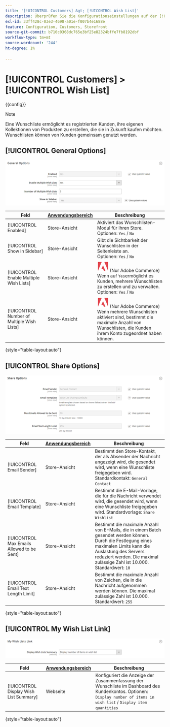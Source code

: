 ```yaml
---
title: '[!UICONTROL Customers] &gt; [!UICONTROL Wish List]'
description: Überprüfen Sie die Konfigurationseinstellungen auf der [!UICONTROL Customers] &gt; [!UICONTROL Wish List] Seite des Commerce-Administrators.
exl-id: 33ff428c-03e3-4698-a01e-f007b4e1688e
feature: Configuration, Customers, Storefront
source-git-commit: b710c0368dc765e3bf25e82324bffe7fb8192dbf
workflow-type: tm+mt
source-wordcount: '244'
ht-degree: 1%

---
```


# [!UICONTROL Customers] > [!UICONTROL Wish List]

{{config}}

>[!NOTE]
>
>Eine Wunschliste ermöglicht es registrierten Kunden, ihre eigenen Kollektionen von Produkten zu erstellen, die sie in Zukunft kaufen möchten. Wunschlisten können von Kunden gemeinsam genutzt werden.

## [!UICONTROL General Options]

![Allgemeine Optionen](./assets/wishlist-general-options.png)<!-- zoom -->

<!--[General Options](https://docs.magento.com/user-guide/marketing/wishlist-configuration.html) -->

| Feld | [Anwendungsbereich](../../getting-started/websites-stores-views.md#scope-settings) | Beschreibung |
|--- |--- |--- |
| [!UICONTROL Enabled] | Store-Ansicht | Aktiviert das Wunschlisten-Modul für Ihren Store. Optionen: `Yes` / `No` |
| [!UICONTROL Show in Sidebar] | Store-Ansicht | Gibt die Sichtbarkeit der Wunschlisten in der Seitenleiste an. <br/>Optionen: `Yes` / `No` |
| [!UICONTROL Enable Multiple Wish Lists] | Store-Ansicht | ![Adobe Commerce](../../assets/adobe-logo.svg) (Nur Adobe Commerce) Wenn auf `Yes`ermöglicht es Kunden, mehrere Wunschlisten zu erstellen und zu verwalten. Optionen: `Yes` / `No` |
| [!UICONTROL Number of Multiple Wish Lists] | Store-Ansicht | ![Adobe Commerce](../../assets/adobe-logo.svg) (Nur Adobe Commerce) Wenn mehrere Wunschlisten aktiviert sind, bestimmt die maximale Anzahl von Wunschlisten, die Kunden ihrem Konto zugeordnet haben können. |

{style="table-layout:auto"}

## [!UICONTROL Share Options]

![Freigabeoptionen](./assets/wishlist-share-options.png)<!-- zoom -->

<!-- [Share Options](https://docs.magento.com/user-guide/marketing/wishlist-configuration.html) -->

| Feld | [Anwendungsbereich](../../getting-started/websites-stores-views.md#scope-settings) | Beschreibung |
|--- |--- |--- |
| [!UICONTROL Email Sender] | Store-Ansicht | Bestimmt den Store-Kontakt, der als Absender der Nachricht angezeigt wird, die gesendet wird, wenn eine Wunschliste freigegeben wird. Standardkontakt: `General Contact` |
| [!UICONTROL Email Template] | Store-Ansicht | Bestimmt die E-Mail-Vorlage, die für die Nachricht verwendet wird, die gesendet wird, wenn eine Wunschliste freigegeben wird. Standardvorlage: `Share Wishlist` |
| [!UICONTROL Max Emails Allowed to be Sent] | Store-Ansicht | Bestimmt die maximale Anzahl von E-Mails, die in einem Batch gesendet werden können. Durch die Festlegung eines maximalen Limits kann die Auslastung des Servers reduziert werden. Die maximal zulässige Zahl ist 10.000. Standardwert: `10` |
| [!UICONTROL Email Text Length Limit] | Store-Ansicht | Bestimmt die maximale Anzahl von Zeichen, die in die Nachricht aufgenommen werden können. Die maximal zulässige Zahl ist 10.000. Standardwert: `255` |

{style="table-layout:auto"}

## [!UICONTROL My Wish List Link]

![Link zur Wunschliste](./assets/wishlist-my-wishlist-link.png)<!-- zoom -->

<!--[My Wish List Link](https://docs.magento.com/user-guide/marketing/wishlist-configuration.html) -->

| Feld | [Anwendungsbereich](../../getting-started/websites-stores-views.md#scope-settings) | Beschreibung |
|--- |--- |--- |
| [!UICONTROL Display Wish List Summary] | Webseite | Konfiguriert die Anzeige der Zusammenfassung der Wunschliste im Dashboard des Kundenkontos. Optionen: `Display number of items in wish list` / `Display item quantities` |

{style="table-layout:auto"}
